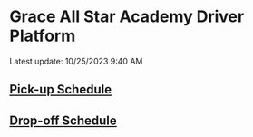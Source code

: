 # Grace All Star Academy Driver Platform
Latest update: 10/25/2023 9:40 AM

## [Pick-up Schedule]()

## [Drop-off Schedule]()
